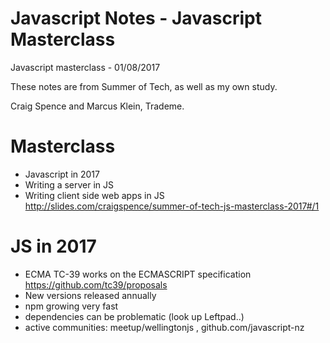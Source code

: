 # Javascript Notes - Javascript Masterclass
Javascript masterclass - 01/08/2017

These notes are from Summer of Tech, as well as my own study.

Craig Spence and Marcus Klein, Trademe.

# Masterclass
- Javascript in 2017
- Writing a server in JS
- Writing client side web apps in JS
http://slides.com/craigspence/summer-of-tech-js-masterclass-2017#/1

# JS in 2017
- ECMA TC-39 works on the ECMASCRIPT specification
https://github.com/tc39/proposals
- New versions released annually
- npm growing very fast
- dependencies can be problematic (look up Leftpad..)
- active communities: meetup/wellingtonjs , github.com/javascript-nz
